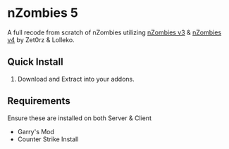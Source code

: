# nZombies 5

A full recode from scratch of nZombies utilizing [nZombies v3](https://github.com/Alig96/nzombies) & [nZombies v4](https://github.com/Zet0rz/nzombies) by Zet0rz & Lolleko.

## Quick Install

1) Download and Extract into your addons.

## Requirements
Ensure these are installed on both Server & Client
- Garry's Mod
- Counter Strike Install
